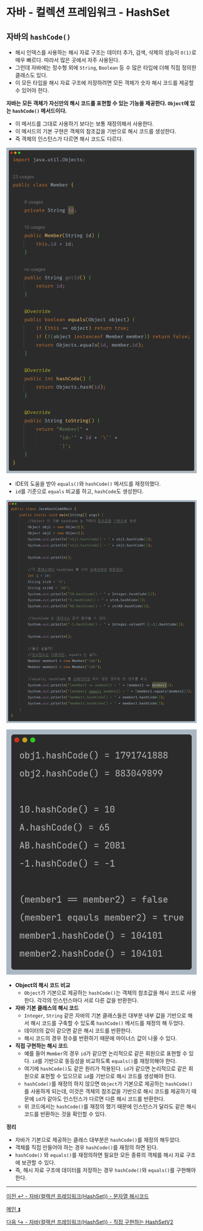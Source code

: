 # 자바 - 컬렉션 프레임워크 - HashSet

## 자바의 `hashCode()`

- 해시 인덱스를 사용하는 해시 자료 구조는 데이터 추가, 검색, 삭제의 성능이 `O(1)`로 매우 빠르다. 따라서 많은 곳에서 자주 사용된다.
- 그런데 자바에는 정수형 외에 `String`, `Boolean` 등 수 많은 타입에 더해 직접 정의한 클래스도 있다.
- 이 모든 타입을 해시 자료 구조에 저장하려면 모든 객체가 숫자 해시 코드를 제공할 수 있어야 한다.

**자바는 모든 객체가 자신만의 해시 코드를 표현할 수 있는 기능을 제공한다. `Object`에 있는 `hashCode()` 메서드이다.**
- 이 메서드를 그대로 사용하기 보다는 보통 재정의해서 사용한다.
- 이 메서드의 기본 구현은 객체의 참조값을 기반으로 해시 코드를 생성한다.
- 즉 객체의 인스턴스가 다르면 해시 코드도 다르다.

![img_6.png](image/img_6.png)

- IDE의 도움을 받아 `equals()`와 `hashCode()` 메서드를 재정의했다.
- `id`를 기준으로 `equals` 비교를 하고, `hashCode`도 생성한다.

![img_7.png](image/img_7.png)

![img_8.png](image/img_8.png)

- **Object의 해시 코드 비교**
  - `Object`가 기본으로 제공하는 `hashCode()`는 객체의 참조값을 해시 코드로 사용한다. 각각의 인스턴스마다 서로 다른 값을 반환한다.
- **자바 기본 클래스의 해시 코드**
  - `Integer`, `String` 같은 자바의 기본 클래스들은 대부분 내부 값을 기반으로 해서 해시 코드를 구축할 수 있도록 `hashCode()` 메서드를 재정의 해 두었다.
  - 데이터의 값이 같으면 같은 해시 코드를 반환한다.
  - 해시 코드의 경우 정수를 반환하기 때문에 마이너스 값이 나올 수 있다.
- **직접 구현하는 해시 코드**
  - 예를 들어 `Member`의 경우 `id`가 같으면 논리적으로 같은 회원으로 표현할 수 있다. `id`를 기반으로 동등성을 비교하도록 `equals()`를 재정의해야 한다.
  - 여기에 `hashCode()`도 같은 원리가 적용된다. `id`가 같으면 논리적으로 같은 회원으로 표현할 수 있으므로 `id`를 기반으로 해시 코드를 생성해야 한다.
  - `hashCode()`를 재정의 하지 않으면 `Object`가 기본으로 제공하는 `hashCode()`를 사용하게 되는데, 이것은 객체의 참조값을 기반으로 해시 코드를 제공하기 때문에
    `id`가 같아도 인스턴스가 다르면 다른 해시 코드를 반환한다.
  - 위 코드에서는 `hashCode()`를 재정의 했기 때문에 인스턴스가 달라도 같은 해시 코드를 반환하는 것을 확인할 수 있다.

**정리**
- 자바가 기본으로 제공하는 클래스 대부분은 `hashCode()`를 재정의 해두었다.
- 객체를 직접 만들어야 하는 경우 `hashCode()`를 재정의 하면 된다.
- `hashCode()` 와 `equals()`를 재정의하면 필요한 모든 종류의 객체를 해시 자료 구조에 보관할 수 있다.
- 즉, 해시 자료 구조에 데이터를 저장하는 경우 `hashCode()`와 `equals()`를 구현해야 한다.

---

[이전 ↩️ - 자바(컬렉션 프레임워크(HashSet)) - 문자열 해시코드](https://github.com/genesis12345678/TIL/tree/main/Java/mid_2/jcf/hashSet)

[메인 ⏫](https://github.com/genesis12345678/TIL/blob/main/Java/mid_2/Main.md)

[다음 ↪️ - 자바(컬렉션 프레임워크(HashSet)) - 직접 구현하는 HashSetV2](https://github.com/genesis12345678/TIL/blob/main/Java/mid_2/jcf/hashSet/MyHashSetV2.md)
